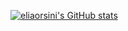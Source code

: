 [![eliaorsini's GitHub stats](https://github-readme-stats.vercel.app/api?username=elia-orsini&include_all_commits=true&count_private=true&show_icons=true&hide=prs,issues,contribs)](https://github.com/anuraghazra/github-readme-stats)
<!--[![Top Langs](https://github-readme-stats.vercel.app/api/top-langs/?username=elia-orsini&layout=compact&hide=jupyter%20notebook)](https://github.com/anuraghazra/github-readme-stats)-->
